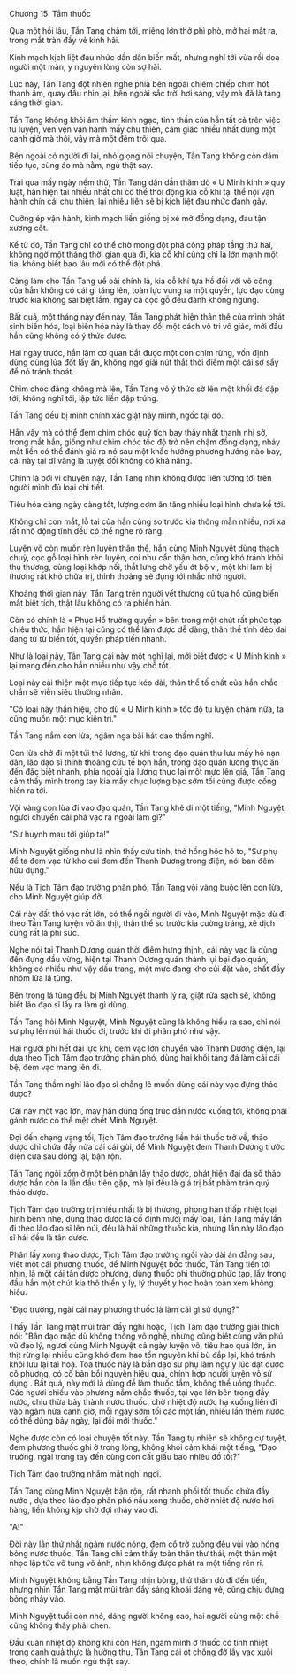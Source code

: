 




Chương 15: Tắm thuốc


Qua một hồi lâu, Tần Tang chậm tới, miệng lớn thở phì phò, mở hai mắt ra, trong mắt tràn đầy vẻ kinh hãi.

Kinh mạch kịch liệt đau nhức dần dần biến mất, nhưng nghĩ tới vừa rồi doạ người một màn, y nguyên lòng còn sợ hãi.

Lúc này, Tần Tang đột nhiên nghe phía bên ngoài chiêm chiếp chim hót thanh âm, quay đầu nhìn lại, bên ngoài sắc trời hơi sáng, vậy mà đã là tảng sáng thời gian.

Tần Tang không khỏi âm thầm kinh ngạc, tinh thần của hắn tất cả trên việc tu luyện, vẻn vẹn vận hành mấy chu thiên, cảm giác nhiều nhất dùng một canh giờ mà thôi, vậy mà một đêm trôi qua.

Bên ngoài có người đi lại, nhỏ giọng nói chuyện, Tần Tang không còn dám tiếp tục, cùng áo mà nằm, ngủ thật say.

Trải qua mấy ngày nếm thử, Tần Tang dần dần thăm dò « U Minh kinh » quy luật, hắn hiện tại nhiều nhất chỉ có thể thôi động kia cỗ khí tại thể nội vận hành chín cái chu thiên, lại nhiều liền sẽ bị kịch liệt đau nhức đánh gãy.

Cưỡng ép vận hành, kinh mạch liền giống bị xé mở đồng dạng, đau tận xương cốt.

Kể từ đó, Tần Tang chỉ có thể chờ mong đột phá công pháp tầng thứ hai, không ngờ một tháng thời gian qua đi, kia cỗ khí cũng chỉ là lớn mạnh một tia, không biết bao lâu mới có thể đột phá.

Càng làm cho Tần Tang uể oải chính là, kia cỗ khí tựa hồ đối với võ công của hắn không có cái gì tăng lên, toàn lực vung ra một quyền, lực đạo cùng trước kia không sai biệt lắm, ngay cả cọc gỗ đều đánh không ngừng.

Bất quá, một tháng này đến nay, Tần Tang phát hiện thân thể của mình phát sinh biến hóa, loại biến hóa này là thay đổi một cách vô tri vô giác, mới đầu hắn cũng không có ý thức được.

Hai ngày trước, hắn làm cơ quan bắt được một con chim rừng, vốn định dùng dùng lửa đốt lấy ăn, không ngờ giải nút thắt thời điểm một cái sơ sẩy để nó tránh thoát.

Chim chóc đằng không mà lên, Tần Tang vô ý thức sờ lên một khối đá đập tới, không nghĩ tới, lập tức liền đập trúng.

Tần Tang đều bị mình chính xác giật nảy mình, ngốc tại đó.

Hắn vậy mà có thể đem chim chóc quỹ tích bay thấy nhất thanh nhị sở, trong mắt hắn, giống như chim chóc tốc độ trở nên chậm đồng dạng, nháy mắt liền có thể đánh giá ra nó sau một khắc hướng phương hướng nào bay, cái này tại dĩ vãng là tuyệt đối không có khả năng.

Chính là bởi vì chuyện này, Tần Tang nhịn không được liên tưởng tới trên người mình đủ loại chi tiết.

Tiêu hóa càng ngày càng tốt, lượng cơm ăn tăng nhiều loại hình chưa kể tới.

Không chỉ con mắt, lỗ tai của hắn cũng so trước kia thông mẫn nhiều, nơi xa rất nhỏ động tĩnh đều có thể nghe rõ ràng.

Luyện võ còn muốn rèn luyện thân thể, hắn cùng Minh Nguyệt dùng thạch chuỳ, cọc gỗ loại hình rèn luyện, coi như cẩn thận hơn, cũng khó tránh khỏi thụ thương, cùng loại khớp nối, thắt lưng chờ yếu ớt bộ vị, một khi làm bị thương rất khó chữa trị, thỉnh thoảng sẽ đụng tới nhắc nhở ngươi.

Khoảng thời gian này, Tần Tang trên người vết thương cũ tựa hồ cũng biến mất biệt tích, thật lâu không có ra phiền hắn.

Còn có chính là « Phục Hổ trường quyền » bên trong một chút rất phức tạp chiêu thức, hắn hiện tại cũng có thể làm được dễ dàng, thân thể tính dẻo dai đang từ từ biến tốt, quyền pháp tiến nhanh.

Như là loại này, Tần Tang cái này một nghĩ lại, mới biết được « U Minh kinh » lại mang đến cho hắn nhiều như vậy chỗ tốt.

Loại này cải thiện một mực tiếp tục kéo dài, thân thể tố chất của hắn chắc chắn sẽ viễn siêu thường nhân.

"Có loại này thần hiệu, cho dù « U Minh kinh » tốc độ tu luyện chậm nữa, ta cũng muốn một mực kiên trì."

Tần Tang nắm con lừa, ngâm nga bài hát dao thầm nghĩ.

Con lừa chở đi một túi thô lương, từ khi trong đạo quán thu lưu mấy hộ nạn dân, lão đạo sĩ thỉnh thoảng cứu tế bọn hắn, trong đạo quán lương thực ăn đến đặc biệt nhanh, phía ngoài giá lương thực lại một mực lên giá, Tần Tang cảm thấy mình trong tay kia mấy chục lượng bạc sớm tối cũng được cống hiến ra tới.

Vội vàng con lừa đi vào đạo quán, Tần Tang khẽ di một tiếng, "Minh Nguyệt, ngươi chuyển cái phá vạc ra ngoài làm gì?"

"Sư huynh mau tới giúp ta!"

Minh Nguyệt giống như là nhìn thấy cứu tinh, thở hồng hộc hô to, "Sư phụ để ta đem vạc từ kho củi đem đến Thanh Dương trong điện, nói ban đêm hữu dụng."

Nếu là Tịch Tâm đạo trưởng phân phó, Tần Tang vội vàng buộc lên con lừa, cho Minh Nguyệt giúp đỡ.

Cái này đất thó vạc rất lớn, có thể ngồi người đi vào, Minh Nguyệt mặc dù đi theo Tần Tang luyện võ ăn thịt, thân thể so trước kia cường tráng, xê dịch cũng rất là phí sức.

Nghe nói tại Thanh Dương quán thời điểm hưng thịnh, cái này vạc là dùng đến đựng dầu vừng, hiện tại Thanh Dương quán thành lụi bại đạo quán, không có nhiều như vậy dầu trang, một mực đang kho củi đặt vào, chất đầy nhóm lửa lá tùng.

Bên trong lá tùng đều bị Minh Nguyệt thanh lý ra, giặt rửa sạch sẽ, không biết lão đạo sĩ lấy ra làm gì dùng.

Tần Tang hỏi Minh Nguyệt, Minh Nguyệt cũng là không hiểu ra sao, chỉ nói sư phụ lên núi hái thuốc đi, trước khi đi phân phó như vậy.

Hai người phí hết đại lực khí, đem vạc lớn chuyển vào Thanh Dương điện, lại dựa theo Tịch Tâm đạo trưởng phân phó, dùng hai khối tảng đá làm cái cái bệ, đem vạc mang lên đi.

Tần Tang thầm nghĩ lão đạo sĩ chẳng lẽ muốn dùng cái này vạc đựng thảo dược?

Cái này một vạc lớn, may hắn dùng ống trúc dẫn nước xuống tới, không phải gánh nước có thể mệt chết Minh Nguyệt.

Đợi đến chạng vạng tối, Tịch Tâm đạo trưởng liền hái thuốc trở về, thảo dược chỉ chứa đầy nửa cái cái gùi, để Minh Nguyệt đem Thanh Dương trước điện cửa sau đóng lại, bận rộn.

Tần Tang ngồi xổm ở một bên phân lấy thảo dược, phát hiện đại đa số thảo dược hắn còn là lần đầu tiên gặp, mà lại đều là giá trị bất phàm trân quý thảo dược.

Tịch Tâm đạo trưởng trị nhiều nhất là bị thương, phong hàn thấp nhiệt loại hình bệnh nhẹ, dùng thảo dược là cố định mười mấy loại, Tần Tang mấy lần đi theo lão đạo sĩ lên núi, đều là hái những thuốc kia, nhưng lần này lão đạo sĩ hái đều là tân dược.

Phân lấy xong thảo dược, Tịch Tâm đạo trưởng ngồi vào dài án đằng sau, viết một cái phương thuốc, để Minh Nguyệt bốc thuốc, Tần Tang tiến tới nhìn, là một cái tân dược phương, dùng thuốc phi thường phức tạp, lấy trong đầu hắn một chút kia thô thiển y lý, lý thuyết y học hoàn toàn xem không hiểu.

"Đạo trưởng, ngài cái này phương thuốc là làm cái gì sử dụng?"

Thấy Tần Tang mặt mũi tràn đầy nghi hoặc, Tịch Tâm đạo trưởng giải thích nói: "Bần đạo mặc dù không thông võ nghệ, nhưng cũng biết cùng văn phú vũ đạo lý, ngươi cùng Minh Nguyệt cả ngày luyện võ, tiêu hao quá lớn, ăn thịt rừng lại nhiều cũng khó đem hao tổn nguyên khí bù đắp lại, khó tránh khỏi lưu lại tai hoạ. Toa thuốc này là bần đạo sư phụ làm ngự y lúc đạt được cổ phương, có cố bản bồi nguyên hiệu quả, chính hợp người luyện võ sử dụng . Bất quá, này mới là dùng để làm thuốc tắm, không thể uống thuốc. Các ngươi chiếu vào phương nắm chắc thuốc, tại vạc lớn bên trong đầy nước, chịu thừa bảy thành nước thuốc, chờ nhiệt độ nước hạ xuống liền đi vào ngâm nửa canh giờ, mỗi ngày sớm tối các một lần, nhiều lần thêm nước, có thể dùng bảy ngày, lại đổi mới thuốc."

Nghe được còn có loại chuyện tốt này, Tần Tang tự nhiên sẽ không cự tuyệt, đem phương thuốc ghi ở trong lòng, không khỏi cảm khái một tiếng, "Đạo trưởng, ngài trong tay đến cùng còn cất giấu bao nhiêu đồ tốt?"

Tịch Tâm đạo trưởng nhắm mắt nghỉ ngơi.

Tần Tang cùng Minh Nguyệt bận rộn, rất nhanh phối tốt thuốc chứa đầy nước , dựa theo lão đạo phân phó nấu xong thuốc, chờ nhiệt độ nước hơi hàng, liền không kịp chờ đợi nhảy vào đi.

"A!"

Đời này lần thứ nhất ngâm nước nóng, đem cổ trở xuống đều vùi vào nóng bỏng nước thuốc, Tần Tang chỉ cảm thấy toàn thân thư thái, một thân mệt nhọc lập tức vô tung vô ảnh, nhịn không được phát ra một tiếng rên rỉ.

Minh Nguyệt không bằng Tần Tang nhịn bỏng, thử thăm dò đi đến tiến, nhưng nhìn Tần Tang mặt mũi tràn đầy sảng khoái dáng vẻ, cũng chịu đựng bỏng nhảy vào.

Minh Nguyệt tuổi còn nhỏ, dáng người không cao, hai người cùng một chỗ cũng không thấy phải chen.

Đầu xuân nhiệt độ không khí còn Hàn, ngâm mình ở thuốc có tính nhiệt trong canh quả thực là hưởng thụ, Tần Tang cái ót chống đỡ lấy vạc xuôi theo, chính là muốn ngủ thật say.




